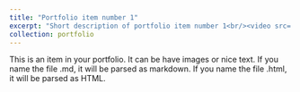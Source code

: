 ```yaml
---
title: "Portfolio item number 1"
excerpt: "Short description of portfolio item number 1<br/><video src='/images/ARCosmetics.png' controls="controls" width="500" height="300">"
collection: portfolio
---
```


This is an item in your portfolio. It can be have images or nice text. If you name the file .md, it will be parsed as markdown. If you name the file .html, it will be parsed as HTML. 
